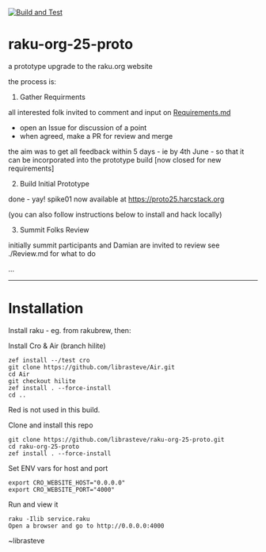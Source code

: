 [![Build and Test](https://github.com/librasteve/raku-org-25-proto/actions/workflows/ci.yml/badge.svg)](https://github.com/librasteve/raku-org-25-proto/actions/workflows/ci.yml)

# raku-org-25-proto
a prototype upgrade to the raku.org website

the process is:

1. Gather Requirments

all interested folk invited to comment and input on [Requirements.md](https://github.com/librasteve/raku-org-25-proto/blob/main/Requirements.md)
 - open an Issue for discussion of a point
 - when agreed, make a PR for review and merge

the aim was to get all feedback within 5 days - ie by 4th June - so that it can be incorporated into the prototype build
[now closed for new requirements]

2. Build Initial Prototype

done - yay!
spike01 now available at
https://proto25.harcstack.org

(you can also follow instructions below to install and hack locally)

3. Summit Folks Review

initially summit participants and Damian are invited to review
see ./Review.md for what to do

...


---

# Installation

Install raku - eg. from rakubrew, then:

Install Cro & Air (branch hilite)

```
zef install --/test cro
git clone https://github.com/librasteve/Air.git 
cd Air
git checkout hilite
zef install . --force-install
cd ..
```

Red is not used in this build.

Clone and install this repo

```
git clone https://github.com/librasteve/raku-org-25-proto.git
cd raku-org-25-proto
zef install . --force-install
```

Set ENV vars for host and port

```
export CRO_WEBSITE_HOST="0.0.0.0"
export CRO_WEBSITE_PORT="4000"  
```

Run and view it

```
raku -Ilib service.raku
Open a browser and go to http://0.0.0.0:4000
```

~librasteve
